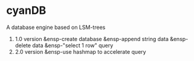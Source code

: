 # cyanDB
A database engine based on LSM-trees


1. 1.0 version
   &ensp-create database
   &ensp-append string data 
   &ensp-delete data 
   &ensp-"select 1 row" query
2. 2.0 version
  &ensp-use hashmap to accelerate query
